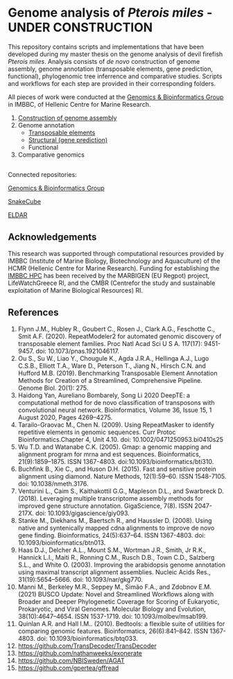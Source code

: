 # Genome analysis of *Pterois miles* - UNDER CONSTRUCTION
This repository contains scripts and implementations that have been developed during my master thesis on the genome analysis of devil firefish *Pterois miles*. Analysis consists of *de novo* construction of genome assembly, genome annotation (transposable elements, gene prediction, functional), phylogenomic tree inferrence and comparative studies. Scripts and workflows for each step are provided in their corresponding folders.

All pieces of work were conducted at the [Genomics & Bioinformatics Group](https://genomenerds.her.hcmr.gr/) in IMBBC, of Hellenic Centre for Marine Research.

1. [Construction of genome assembly](https://github.com/genomenerds/SnakeCube)
3. Genome annotation
    - [Transposable elements](https://github.com/ckitsoulis/Pterois-miles-Genome/tree/main/TE_annotation)
    - [Structural (gene prediction)](https://github.com/ckitsoulis/Pterois-miles-Genome/tree/main/Structural_annotation)
    - Functional
5. Comparative genomics


## 
Connected repositories:

[Genomics & Bioinformatics Group](https://github.com/genomenerds)

[SnakeCube](https://github.com/genomenerds/SnakeCube)

[ELDAR](https://github.com/ckitsoulis/ELDAR)


## Acknowledgements
This research was supported through computational resources provided by IMBBC (Institute of Marine Biology, Biotechnology and Aquaculture) of the HCMR (Hellenic Centre for Marine Research). Funding for establishing the [IMBBC HPC](https://hpc.hcmr.gr/) has been received by the MARBIGEN (EU Regpot) project, LifeWatchGreece RI, and the CMBR (Centrefor the study and sustainable exploitation of Marine Biological Resources) RI.

## References
1. Flynn J.M., Hubley R., Goubert C., Rosen J., Clark A.G., Feschotte C., Smit A.F. (2020). RepeatModeler2 for automated genomic discovery of transposable element families. Proc Natl Acad Sci U S A. 117(17): 9451-9457. doi: 10.1073/pnas.1921046117.
2. Ou S., Su W., Liao Y., Chougule K., Agda J.R.A., Hellinga A.J., Lugo C.S.B., Elliott T.A., Ware D., Peterson T., Jiang N., Hirsch C.N. and Hufford M.B. (2019). Benchmarking Transposable Element Annotation Methods for Creation of a Streamlined, Comprehensive Pipeline. Genome Biol. 20(1): 275.
3. Haidong Yan, Aureliano Bombarely, Song Li 2020 DeepTE: a computational method for de novo classification of transposons with convolutional neural network. Bioinformatics, Volume 36, Issue 15, 1 August 2020, Pages 4269–4275.
4. Tarailo-Graovac M., Chen N. (2009). Using RepeatMasker to identify repetitive elements in genomic sequences. Curr Protoc Bioinformatics.Chapter 4, Unit 4.10. doi: 10.1002/0471250953.bi0410s25
5. Wu T.D. and Watanabe C.K. (2005). Gmap: a genomic mapping and alignment program for mrna and est sequences. Bioinformatics, 21(9):1859–1875. ISSN 1367-4803. doi:10.1093/bioinformatics/bti310.
6. Buchfink B., Xie C., and Huson D.H. (2015). Fast and sensitive protein alignment using diamond. Nature Methods, 12(1):59–60. ISSN 1548-7105. doi: 10.1038/nmeth.3176.
7. Venturini L., Caim S., Kaithakottil G.G., Mapleson D.L., and Swarbreck D. (2018). Leveraging multiple transcriptome assembly methods for improved gene structure annotation. GigaScience, 7(8). ISSN 2047-217X. doi: 10.1093/gigascience/giy093.
8. Stanke M., Diekhans M., Baertsch R., and Haussler D. (2008). Using native and syntenically mapped cdna alignments to improve de novo gene finding. Bioinformatics, 24(5):637–64. ISSN 1367-4803. doi: 10.1093/bioinformatics/btn013.
9. Haas D.J., Delcher A.L., Mount S.M., Wortman J.R., Smith, Jr R.K., Hannick L.I., Maiti R., Ronning C.M., Rusch D.B., Town C.D., Salzberg S.L., and White O. (2003). Improving the arabidopsis genome annotation using maximal transcript alignment assemblies. Nucleic Acids Res., 31(19):5654–5666. doi: 10.1093/nar/gkg770.
10. Manni M., Berkeley M.R., Seppey M., Simão F.A., and Zdobnov E.M. (2021) BUSCO Update: Novel and Streamlined Workflows along with Broader and Deeper Phylogenetic Coverage for Scoring of Eukaryotic, Prokaryotic, and Viral Genomes. Molecular Biology and Evolution, 38(10):4647–4654. ISSN 1537-1719. doi: 10.1093/molbev/msab199.
11. Quinlan A.R. and Hall I.M.. (2010). Bedtools: a flexible suite of utilities for comparing genomic features. Bioinformatics, 26(6):841–842. ISSN 1367-4803. doi: 10.1093/bioinformatics/btq033.
12. https://github.com/TransDecoder/TransDecoder
13. https://github.com/nathanweeks/exonerate
14. https://github.com/NBISweden/AGAT
15. https://github.com/gpertea/gffread
